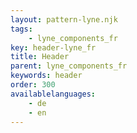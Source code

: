```yaml
---
layout: pattern-lyne.njk
tags: 
    - lyne_components_fr
key: header-lyne_fr
title: Header
parent: lyne_components_fr
keywords: header
order: 300
availablelanguages: 
    - de
    - en
---
```

